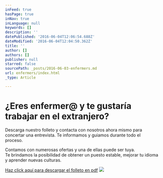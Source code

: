 ```yaml
---
inFeed: true
hasPage: true
inNav: true
inLanguage: null
keywords: []
description: ''
datePublished: '2016-06-04T12:06:54.688Z'
dateModified: '2016-06-04T12:04:50.362Z'
title: ''
author: []
authors: []
publisher: null
starred: false
sourcePath: _posts/2016-06-03-enfermers.md
url: enfermers/index.html
_type: Article

---
```

# ¿Eres enfermer@ y te gustaría trabajar en el extranjero? 

Descarga nuestro folleto y contacta con nosotros ahora mismo para concertar una entrevista. Te informamos y guiamos durante todo el proceso. 

Contamos con numerosas ofertas y una de ellas puede ser tuya.   
Te brindamos la posibilidad de obtener un puesto estable, mejorar tu idioma y aprender nuevas culturas. 

[Haz click aquí para descargar el folleto en pdf][0]
![](https://the-grid-user-content.s3-us-west-2.amazonaws.com/62ce5b9b-e519-433f-b089-6f06b5b3072d.jpg)

[0]: https://drive.google.com/file/d/0B5EAlxcHzYBNNDdYYWVEbUtwa2s/view?usp=sharing